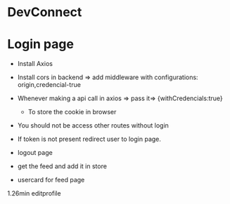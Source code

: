 # DevConnect
 
# Login page
- Install Axios 
- Install cors in backend => add middleware  with configurations: origin,credencial-true
- Whenever making a api call in axios => pass it=> {withCredencials:true}
   - To store the cookie in browser 


- You should not be access other routes without login
- If token is not present redirect user to login page.
- logout page 
- get the feed and add it in store
- usercard for feed page

 1.26min
 editprofile 
